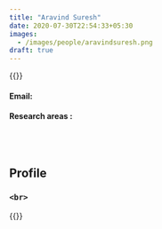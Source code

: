 ```yaml
---
title: "Aravind Suresh"
date: 2020-07-30T22:54:33+05:30
images:
  - /images/people/aravindsuresh.png
draft: true
---
```


{{<rawhtml>}} 
<div align="justify">
<h4>Email: </h4>
<h4>Research areas : </h4><br>
</div>
<br>
<div>
	<h2>Profile</h2>
	<h3>
		
	<br>
</div>

{{</rawhtml>}}